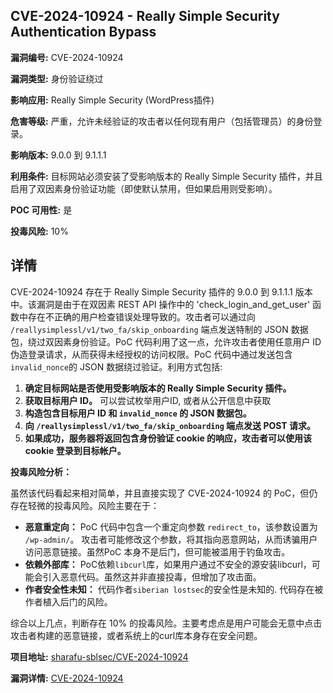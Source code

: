 ## CVE-2024-10924 - Really Simple Security Authentication Bypass

**漏洞编号:** CVE-2024-10924

**漏洞类型:** 身份验证绕过

**影响应用:** Really Simple Security (WordPress插件)

**危害等级:** 严重，允许未经验证的攻击者以任何现有用户（包括管理员）的身份登录。

**影响版本:** 9.0.0 到 9.1.1.1

**利用条件:** 目标网站必须安装了受影响版本的 Really Simple Security 插件，并且启用了双因素身份验证功能（即使默认禁用，但如果启用则受影响）。

**POC 可用性:** 是

**投毒风险:** 10%

## 详情

CVE-2024-10924 存在于 Really Simple Security 插件的 9.0.0 到 9.1.1.1 版本中。该漏洞是由于在双因素 REST API 操作中的 'check_login_and_get_user' 函数中存在不正确的用户检查错误处理导致的。攻击者可以通过向 `/reallysimplessl/v1/two_fa/skip_onboarding` 端点发送特制的 JSON 数据包，绕过双因素身份验证。PoC 代码利用了这一点，允许攻击者使用任意用户 ID 伪造登录请求，从而获得未经授权的访问权限。PoC 代码中通过发送包含 `invalid_nonce`的 JSON 数据绕过验证。利用方式包括:

1.  **确定目标网站是否使用受影响版本的 Really Simple Security 插件。**
2.  **获取目标用户 ID。** 可以尝试枚举用户ID, 或者从公开信息中获取
3.  **构造包含目标用户 ID 和 `invalid_nonce` 的 JSON 数据包。**
4.  **向 `/reallysimplessl/v1/two_fa/skip_onboarding` 端点发送 POST 请求。**
5.  **如果成功，服务器将返回包含身份验证 cookie 的响应，攻击者可以使用该 cookie 登录到目标帐户。**

**投毒风险分析：**

虽然该代码看起来相对简单，并且直接实现了 CVE-2024-10924 的 PoC，但仍存在轻微的投毒风险。风险主要在于：

*   **恶意重定向：** PoC 代码中包含一个重定向参数 `redirect_to`，该参数设置为 `/wp-admin/`。 攻击者可能修改这个参数，将其指向恶意网站，从而诱骗用户访问恶意链接。虽然PoC 本身不是后门，但可能被滥用于钓鱼攻击。
*  **依赖外部库：** PoC依赖`libcurl`库，如果用户通过不安全的源安装libcurl，可能会引入恶意代码。虽然这并非直接投毒，但增加了攻击面。
* **作者安全性未知：** 代码作者`siberian lostsec`的安全性是未知的. 代码存在被作者植入后门的风险。

综合以上几点，判断存在 10% 的投毒风险。主要考虑点是用户可能会无意中点击攻击者构建的恶意链接，或者系统上的curl库本身存在安全问题。

**项目地址:** [sharafu-sblsec/CVE-2024-10924](https://github.com/sharafu-sblsec/CVE-2024-10924)

**漏洞详情:** [CVE-2024-10924](https://nvd.nist.gov/vuln/detail/CVE-2024-10924)